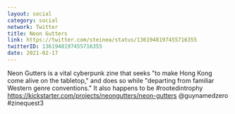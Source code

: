 ```yaml
---
layout: social
category: social
network: Twitter
title: Neon Gutters
link: https://twitter.com/steinea/status/1361948197455716355
twitterID: 1361948197455716355
date: 2021-02-17
---
```


Neon Gutters is a vital cyberpunk zine that seeks "to make Hong Kong come alive on the tabletop," and does so while "departing from familiar Western genre conventions." It also happens to be #rootedintrophy <https://kickstarter.com/projects/neongutters/neon-gutters> @guynamedzero #zinequest3
